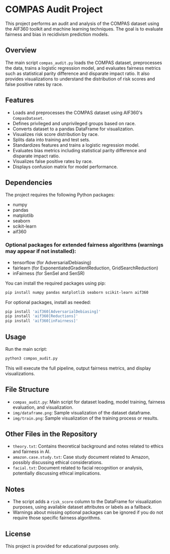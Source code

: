 # COMPAS Audit Project

This project performs an audit and analysis of the COMPAS dataset using the AIF360 toolkit and machine learning techniques. The goal is to evaluate fairness and bias in recidivism prediction models.

## Overview

The main script `compas_audit.py` loads the COMPAS dataset, preprocesses the data, trains a logistic regression model, and evaluates fairness metrics such as statistical parity difference and disparate impact ratio. It also provides visualizations to understand the distribution of risk scores and false positive rates by race.

## Features

- Loads and preprocesses the COMPAS dataset using AIF360's `CompasDataset`.
- Defines privileged and unprivileged groups based on race.
- Converts dataset to a pandas DataFrame for visualization.
- Visualizes risk score distribution by race.
- Splits data into training and test sets.
- Standardizes features and trains a logistic regression model.
- Evaluates bias metrics including statistical parity difference and disparate impact ratio.
- Visualizes false positive rates by race.
- Displays confusion matrix for model performance.

## Dependencies

The project requires the following Python packages:

- numpy
- pandas
- matplotlib
- seaborn
- scikit-learn
- aif360

### Optional packages for extended fairness algorithms (warnings may appear if not installed):

- tensorflow (for AdversarialDebiasing)
- fairlearn (for ExponentiatedGradientReduction, GridSearchReduction)
- inFairness (for SenSeI and SenSR)

You can install the required packages using pip:

```bash
pip install numpy pandas matplotlib seaborn scikit-learn aif360
```

For optional packages, install as needed:

```bash
pip install 'aif360[AdversarialDebiasing]'
pip install 'aif360[Reductions]'
pip install 'aif360[inFairness]'
```

## Usage

Run the main script:

```bash
python3 compas_audit.py
```

This will execute the full pipeline, output fairness metrics, and display visualizations.

## File Structure

- `compas_audit.py`: Main script for dataset loading, model training, fairness evaluation, and visualization.
- `img/dataframe.png`: Sample visualization of the dataset dataframe.
- `img/train.png`: Sample visualization of the training process or results.

## Other Files in the Repository

- `theory.txt`: Contains theoretical background and notes related to ethics and fairness in AI.
- `amazon.case.study.txt`: Case study document related to Amazon, possibly discussing ethical considerations.
- `facial.txt`: Document related to facial recognition or analysis, potentially discussing ethical implications.

## Notes

- The script adds a `risk_score` column to the DataFrame for visualization purposes, using available dataset attributes or labels as a fallback.
- Warnings about missing optional packages can be ignored if you do not require those specific fairness algorithms.

## License

This project is provided for educational purposes only.
